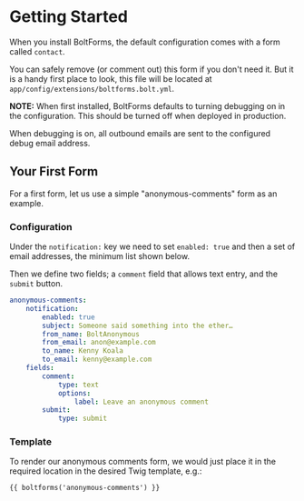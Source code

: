 Getting Started
===============

When you install BoltForms, the default configuration comes with a form called
`contact`.

You can safely remove (or comment out) this form if you don't need it. But it
is a handy first place to look, this file will be located at
`app/config/extensions/boltforms.bolt.yml`.

**NOTE:** When first installed, BoltForms defaults to turning debugging on in
the configuration. This should be turned off when deployed in production.

When debugging is on, all outbound emails are sent to the configured debug
email address.

Your First Form
---------------

For a first form, let us use a simple "anonymous-comments" form as an example.

### Configuration

Under the `notification:` key we need to set `enabled: true` and then a set of
email addresses, the minimum list shown below.

Then we define two fields; a `comment` field that allows text entry, and
the `submit` button.

```yaml
anonymous-comments:
    notification:
        enabled: true
        subject: Someone said something into the ether…
        from_name: BoltAnonymous
        from_email: anon@example.com
        to_name: Kenny Koala
        to_email: kenny@example.com
    fields:
        comment:
            type: text
            options:
                label: Leave an anonymous comment
        submit:
            type: submit
```

### Template

To render our anonymous comments form, we would just place it in the required
location in the desired Twig template, e.g.:

```twig
{{ boltforms('anonymous-comments') }}
```
